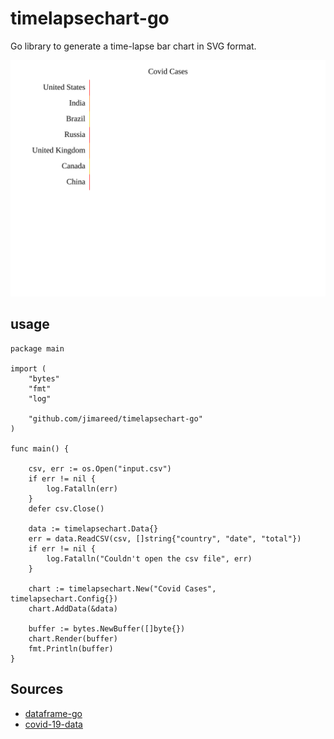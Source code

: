 # timelapsechart-go

Go library to generate a time-lapse bar chart in SVG format.

<p  align="center">
    <img src="./examples/example1/output.svg" alt="timelapsechart-go output"/>
</p>

## usage

```golang
package main

import (
    "bytes"
    "fmt"
    "log"

    "github.com/jimareed/timelapsechart-go"
)

func main() {

    csv, err := os.Open("input.csv")
    if err != nil {
        log.Fatalln(err)
    }
    defer csv.Close()

    data := timelapsechart.Data{}
    err = data.ReadCSV(csv, []string{"country", "date", "total"})
    if err != nil {
        log.Fatalln("Couldn't open the csv file", err)
    }

    chart := timelapsechart.New("Covid Cases", timelapsechart.Config{})
    chart.AddData(&data)

    buffer := bytes.NewBuffer([]byte{})
    chart.Render(buffer)
    fmt.Println(buffer)
}
```

## Sources
- [dataframe-go](https://github.com/rocketlaunchr/dataframe-go)
- [covid-19-data](https://github.com/owid/covid-19-data)

